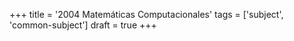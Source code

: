 +++
title = '2004 Matemáticas Computacionales'
tags = ['subject', 'common-subject']
draft = true
+++

